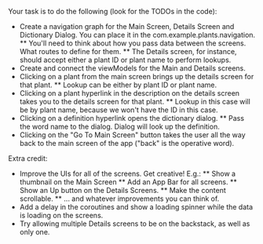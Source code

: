 Your task is to do the following (look for the TODOs in the code):

* Create a navigation graph for the Main Screen, Details Screen and Dictionary Dialog. You can place it in the com.example.plants.navigation.
** You'll need to think about how you pass data between the screens. What routes to define for them.
** The Details screen, for instance, should accept either a plant ID or plant name to perform lookups.
* Create and connect the viewModels for the Main and Details screens.
* Clicking on a plant from the main screen brings up the details screen for that plant.
** Lookup can be either by plant ID or plant name.
* Clicking on a plant hyperlink in the description on the details screen takes you to the details screen for that plant.
** Lookup in this case will be by plant name, because we won't have the ID in this case.
* Clicking on a definition hyperlink opens the dictionary dialog.
** Pass the word name to the dialog. Dialog will look up the definition.
* Clicking on the "Go To Main Screen" button takes the user all the way back to the main screen of the app ("back" is the operative word).

Extra credit:

* Improve the UIs for all of the screens. Get creative! E.g.:
** Show a thumbnail on the Main Screen
** Add an App Bar for all screens.
** Show an Up button on the Details Screens.
** Make the content scrollable.
** ... and whatever improvements you can think of.
* Add a delay in the coroutines and show a loading spinner while the data is loading on the screens.
* Try allowing multiple Details screens to be on the backstack, as well as only one.